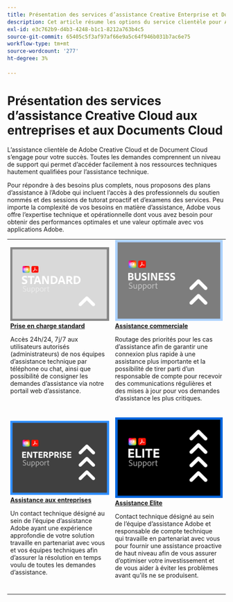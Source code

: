 ```yaml
---
title: Présentation des services d’assistance Creative Enterprise et Document Cloud
description: Cet article résume les options du service clientèle pour Adobe Creative Cloud et Document Cloud. Il s’agit des options Standard, Entreprise, Entreprise et Élite.
exl-id: e3c762b9-d4b3-4248-b1c1-8212a763b4c5
source-git-commit: 65405c5f3af97af66e9a5c64f946b031b7ac6e75
workflow-type: tm+mt
source-wordcount: '277'
ht-degree: 3%

---
```


# Présentation des services d’assistance Creative Cloud aux entreprises et aux Documents Cloud

L’assistance clientèle de Adobe Creative Cloud et de Document Cloud s’engage pour votre succès. Toutes les demandes comprennent un niveau de support qui permet d’accéder facilement à nos ressources techniques hautement qualifiées pour l’assistance technique.

Pour répondre à des besoins plus complets, nous proposons des plans d’assistance à l’Adobe qui incluent l’accès à des professionnels du soutien nommés et des sessions de tutorat proactif et d’examens des services. Peu importe la complexité de vos besoins en matière d’assistance, Adobe vous offre l’expertise technique et opérationnelle dont vous avez besoin pour obtenir des performances optimales et une valeur optimale avec vos applications Adobe.

<table style="table-layout:fixed">
<tr>
  <td>
    <a href="assets/DMeStandardSupportDatasheet_2022.pdf">
    <img alt="Standard" src="assets/STANDARDSupportThumbnailCC.png"/>
    </a>
    <div>
    <a href="assets/DMeStandardSupportDatasheet_2022.pdf"><strong>Prise en charge standard</strong></a> 
    </div>
    <p>Accès 24h/24, 7j/7 aux utilisateurs autorisés (administrateurs) de nos équipes d’assistance technique par téléphone ou chat, ainsi que possibilité de consigner les demandes d’assistance via notre portail web d’assistance. </p>
    <br>
  </td>
  <td>
    <a href="assets/DMeBusinessSupportDatasheet_2022.pdf">
      <img alt="Commerciale" src="assets/BusinessSupportThumbnailCC.png">
    </a>
    <div>
    <a href="assets/DMeBusinessSupportDatasheet_2022.pdf"><strong>Assistance commerciale</strong></a>
    </div>
    <p>Routage des priorités pour les cas d’assistance afin de garantir une connexion plus rapide à une assistance plus importante et la possibilité de tirer parti d’un responsable de compte pour recevoir des communications régulières et des mises à jour pour vos demandes d’assistance les plus critiques.</p>
    <br>
  </td>
</tr>
<tr>
  <td>
    <a href="assets/DMeEnterpriseSupportDatasheet_2022.pdf">
    <img alt="Entreprise" src="assets/EnterpriseSupportThumbnailxx.png"/>
    </a>
    <div>
    <a href="assets/DMeEnterpriseSupportDatasheet_2022.pdf"><strong>Assistance aux entreprises</strong></a>
    </div>
    <p>Un contact technique désigné au sein de l’équipe d’assistance Adobe ayant une expérience approfondie de votre solution travaille en partenariat avec vous et vos équipes techniques afin d’assurer la résolution en temps voulu de toutes les demandes d’assistance.</p>
    <br>
  </td>
  <td>
    <a href="assets/DMeEliteSupportDatasheet_2022.pdf">
      <img alt="Elite" src="assets/EliteSupportThumbnailcc.png">
    </a>
    <div>
    <a href="assets/DMeEliteSupportDatasheet_2022.pdf"><strong>Assistance Elite</strong></a>
    </div>
    <p>Contact technique désigné au sein de l’équipe d’assistance Adobe et responsable de compte technique qui travaille en partenariat avec vous pour fournir une assistance proactive de haut niveau afin de vous assurer d’optimiser votre investissement et de vous aider à éviter les problèmes avant qu’ils ne se produisent.</p>
    <br>
  </td>
</tr>
</table>
